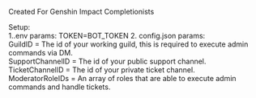Created For Genshin Impact Completionists  
  
Setup:    
    1..env params:
        TOKEN=BOT_TOKEN
    2. config.json params:  
        GuildID = The id of your working guild, this is required to execute admin commands via DM.  
        SupportChannelID = The id of your public support channel.  
        TicketChannelID = The id of your private ticket channel.  
        ModeratorRoleIDs = An array of roles that are able to execute admin commands and handle tickets.  

    

